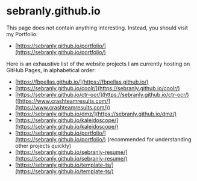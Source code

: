 # sebranly.github.io

This page does not contain anything interesting.
Instead, you should visit my Portfolio:
- [https://sebranly.github.io/portfolio/](https://sebranly.github.io/portfolio/)

Here is an exhaustive list of the website projects I am currently hosting on GitHub Pages, in alphabetical order:
- [https://fbpellas.github.io/](https://fbpellas.github.io/)
- [https://sebranly.github.io/coolr/](https://sebranly.github.io/coolr/)
- [https://sebranly.github.io/ctr-ocr/](https://sebranly.github.io/ctr-ocr/) ([https://www.crashteamresults.com/](https://www.crashteamresults.com/))
- [https://sebranly.github.io/dmz/](https://sebranly.github.io/dmz/)
- [https://sebranly.github.io/kaleidoscope/](https://sebranly.github.io/kaleidoscope/)
- [https://sebranly.github.io/portfolio/](https://sebranly.github.io/portfolio/) (recommended for understanding other projects quickly)
- [https://sebranly.github.io/sebranly-resume/](https://sebranly.github.io/sebranly-resume/)
- [https://sebranly.github.io/template-ts/](https://sebranly.github.io/template-ts/)
